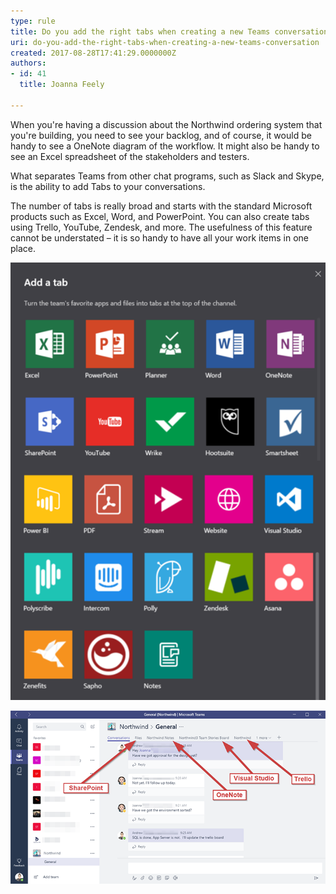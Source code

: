 ```yaml
---
type: rule
title: Do you add the right tabs when creating a new Teams conversation?
uri: do-you-add-the-right-tabs-when-creating-a-new-teams-conversation
created: 2017-08-28T17:41:29.0000000Z
authors:
- id: 41
  title: Joanna Feely

---
```


​​When you're having a discussion about the Northwind ordering system that you're building, you need to see your backlog, and of course, it would be handy to see a OneNote diagram of the workflow. It might also be handy to see an Excel spreadsheet of the stakeholders and testers.

 
What separates Teams from other chat programs, such as Slack and Skype, is the ability to add Tabs to your conversations.

The number of tabs is really broad and starts with the standard Microsoft products such as Excel, Word, and PowerPoint. You can also create tabs using Trello, YouTube, Zendesk, and more. The usefulness of this feature cannot be understated – it is so handy to have all your work items in one place.​​

![ There is a virtual smorgasbord of tabs to add the conversation – aggregating all your necessary work parts into one easy, accessible location](teams-tab-1.png)

![ Beyond our "​​conversations", we have 4 tabs – our "files", our "VSTS backlog", our "workflow notes", and our "stakeholders in Excel"](teams-tab-2.png)
